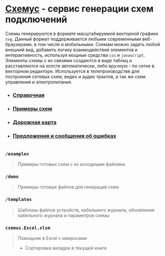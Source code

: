 # [Схемус](https://cxemus.zaymimozgi.ru/) - сервис генерации схем подключений

Схемы генерируются в формате масштабируемой векторной графики `svg`. Данный формат поддерживается любыми современными веб-браузерами, в том числе и мобильными. Схемам можно задать любой внешний вид, добавить логику взаимодействия элементов и интерактивность, используя мощные средства `css` и `javascript`. Элементы схемы с их связями создаются в виде таблиц и расставляются на холсте автоматически, либо вручную - по сетке в векторном редакторе. Используется в телепроизводстве для построения сетевых схем, видео и аудио трактов, а так же схем управления и электропитания. 

- ### [Справочная](https://github.com/askova/cxemus/wiki)
- ### [Примеры схем](https://github.com/askova/cxemus/tree/main/examples)
- ### [Дорожная карта](https://github.com/askova/cxemus/projects)
- ### [Предложения и сообщения об ошибках](https://github.com/askova/cxemus/issues)

#

### `/examples`
> Примеры готовых схем с их исходными файлами

### `/demo`
> Примеры готовых файлов для генераций схем

### `/templates`
> Шаблоны файлов устройств, кабельного журнала, обновления кабельного журнала и параметров схемы

### `cxemus.Excel.xlsm`
> Помощник в Excel с макросами
>   + Сортировка вкладок в текущей книге
